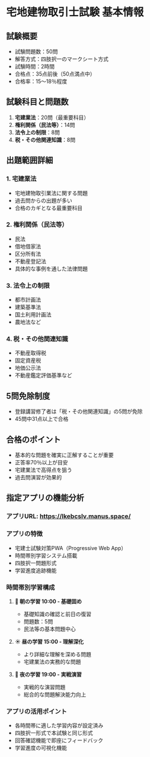 # 宅地建物取引士試験 基本情報

## 試験概要
- 試験問題数：50問
- 解答方式：四肢択一のマークシート方式
- 試験時間：2時間
- 合格点：35点前後（50点満点中）
- 合格率：15～18％程度

## 試験科目と問題数
1. **宅建業法**：20問（最重要科目）
2. **権利関係（民法等）**：14問
3. **法令上の制限**：8問
4. **税・その他関連知識**：8問

## 出題範囲詳細
### 1. 宅建業法
- 宅地建物取引業法に関する問題
- 過去問からの出題が多い
- 合格のカギとなる最重要科目

### 2. 権利関係（民法等）
- 民法
- 借地借家法
- 区分所有法
- 不動産登記法
- 具体的な事例を通した法律問題

### 3. 法令上の制限
- 都市計画法
- 建築基準法
- 国土利用計画法
- 農地法など

### 4. 税・その他関連知識
- 不動産取得税
- 固定資産税
- 地価公示法
- 不動産鑑定評価基準など

## 5問免除制度
- 登録講習修了者は「税・その他関連知識」の5問が免除
- 45問中31点以上で合格

## 合格のポイント
- 基本的な問題を確実に正解することが重要
- 正答率70％以上が目安
- 宅建業法で高得点を狙う
- 過去問演習が効果的



## 指定アプリの機能分析

### アプリURL: https://lkebcslv.manus.space/

### アプリの特徴
- 宅建士試験対策PWA（Progressive Web App）
- 時間帯別学習システム搭載
- 四肢択一問題形式
- 学習進度追跡機能

### 時間帯別学習構成
1. **🌅 朝の学習 10:00 - 基礎固め**
   - 基礎知識の確認と前日の復習
   - 問題数：5問
   - 民法等の基本問題中心

2. **☀️ 昼の学習 15:00 - 理解深化**
   - より詳細な理解を深める問題
   - 宅建業法の実務的な問題

3. **🌙 夜の学習 19:00 - 実戦演習**
   - 実戦的な演習問題
   - 総合的な問題解決能力向上

### アプリの活用ポイント
- 各時間帯に適した学習内容が設定済み
- 四肢択一形式で本試験と同じ形式
- 回答確認機能で即座にフィードバック
- 学習進度の可視化機能

